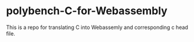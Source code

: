 # polybench-C-for-Webassembly
This is a repo for translating C into Webassemly and corresponding c head file.
